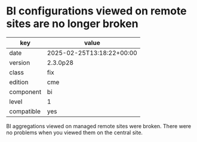 [//]: # (werk v2)
# BI configurations viewed on remote sites are no longer broken

key        | value
---------- | ---
date       | 2025-02-25T13:18:22+00:00
version    | 2.3.0p28
class      | fix
edition    | cme
component  | bi
level      | 1
compatible | yes

BI aggregations viewed on managed remote sites were broken.
There were no problems when you viewed them on the central site.
